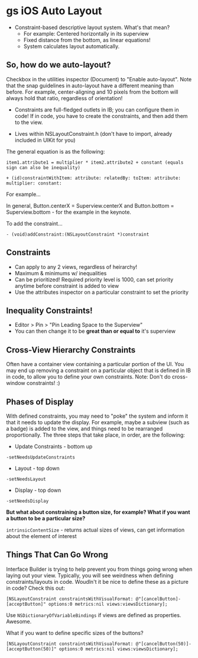 gs
iOS Auto Layout
=========


* Constraint-based descriptive layout system.  What's that mean?
    * For example: Centered horizontally in its superview
    * Fixed distance from the bottom, as linear equations!
    * System calculates layout automatically.
    
So, how do we auto-layout?
-----

Checkbox in the utilities inspector (Document) to "Enable auto-layout".  Note that the snap guidelines in auto-layout have a different meaning than before.  For example, center-aligning and 10 pixels from the bottom will always hold that ratio, regardless of orientation!

* Constraints are full-fledged outlets in IB; you can configure them in code!  If in code, you have to create the constraints, and then add them to the view.

* Lives within NSLayoutConstraint.h (don't have to import, already included in UIKit for you)

The general equation is as the following: 

```item1.attribute1 = multiplier * item2.attribute2 + constant (equals sign can also be inequality)```

```+ (id)constraintWithItem: attribute: relatedBy: toItem: attribute: multiplier: constant:```

For example...

In general, Button.centerX = Superview.centerX and Button.bottom = Superview.bottom - <padding> for the example in the keynote.

To add the constraint...

```- (void)addConstraint:(NSLayoutConstraint *)constraint```

Constraints
-----

* Can apply to any 2 views, regardless of heirarchy!
* Maximum & minimums w/ inequalities
* Can be prioritized!  Required priority level is 1000, can set priority anytime before constraint is added to view
* Use the attributes inspector on a particular constraint to set the priority

Inequality Constraints!
-----

* Editor > Pin > "Pin Leading Space to the Superview"
* You can then change it to be **great than or equal to** it's superview

Cross-View Hierarchy Constraints
-----

Often have a container view containing a particular portion of the UI.  You may end up removing a constraint on a particular object that is defined in IB in code, to allow you to define your own constraints.  Note: Don't do cross-window constraints! :)


Phases of Display
-----

With defined constraints, you may need to "poke" the system and inform it that it needs to update the display.  For example, maybe a subview (such as a badge) is added to the view, and things need to be rearranged proportionally.  The three steps that take place, in order, are the following:

* Update Constraints - bottom up

```-setNeedsUpdateConstraints```

* Layout - top down

```-setNeedsLayout```

* Display - top down

```-setNeedsDisplay```

**But what about constraining a button size, for example?  What if you want a button to be a particular size?**

```intrinsicContentSize``` - returns actual sizes of views, can get information about the element of interest


Things That Can Go Wrong
-----

Interface Builder is trying to help prevent you from things going wrong when laying out your view.  Typically, you will see weirdness when defining constraints/layouts in code.  Woudln't it be nice to define these as a picture in code?  Check this out:

```[NSLayoutConstraint constraintsWithVisualFormat: @"[cancelButton]-[acceptButton]" options:0 metrics:nil views:viewsDictionary];```

Use ```NSDictionaryOfVariableBindings``` if views are defined as properties.  Awesome.

What if you want to define specific sizes of the buttons?

```[NSLayoutConstraint constraintsWithVisualFormat: @"[cancelButton(50)]-[acceptButton(50)]" options:0 metrics:nil views:viewsDictionary];```
